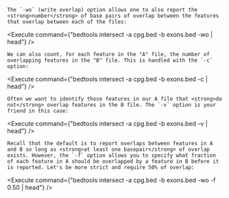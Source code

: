 <script>
import Execute from "../../Execute.svelte";
</script>


	The `-wo` (write overlap) option allows one to also report the <strong>number</strong> of base pairs of overlap between the features that overlap between each of the files:


<Execute command={"bedtools intersect -a cpg.bed -b exons.bed -wo | head"} />




	We can also count, for each feature in the "A" file, the number of overlapping features in the "B" file. This is handled with the `-c` option:


<Execute command={"bedtools intersect -a cpg.bed -b exons.bed -c | head"} />




	Often we want to identify those features in our A file that <strong>do not</strong> overlap features in the B file. The `-v` option is your friend in this case:


<Execute command={"bedtools intersect -a cpg.bed -b exons.bed -v | head"} />




	Recall that the default is to report overlaps between features in A and B so long as <strong>at least one basepair</strong> of overlap exists. However, the `-f` option allows you to specify what fraction of each feature in A should be overlapped by a feature in B before it is reported. Let's be more strict and require 50% of overlap:


<Execute command={"bedtools intersect -a cpg.bed -b exons.bed -wo -f 0.50 | head"} />
